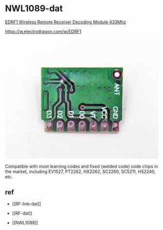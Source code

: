 
# NWL1089-dat

[EDRF1 Wireless Remote Receiver Decoding Module 433Mhz](https://www.electrodragon.com/product/edrf01-wireless-remote-receiver-decoding-module-433mhz/)


https://w.electrodragon.com/w/EDRF1

![](2025-06-25-15-08-38.png)


Compatible with most learning codes and fixed (welded code) code chips in the market, including EV1527, PT2262, HX2262, SC2260, SC5211, HS2240, etc.


## ref 

- [[RF-link-dat]]

- [[RF-dat]]

- [[NWL1089]]